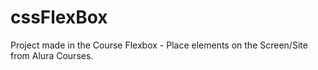 # cssFlexBox
Project made in the Course Flexbox - Place elements on the Screen/Site from Alura Courses.

